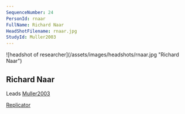 ```yaml
---
SequenceNumber: 24
PersonId: rnaar
FullName: Richard Naar
HeadShotFilename: rnaar.jpg
StudyId: Muller2003
---
```

<a name="rnaar">
![headshot of researcher](/assets/images/headshots/rnaar.jpg "Richard Naar")

## Richard Naar



Leads [Muller2003](/replications/#Muller2003)



[Replicator]("replicator")